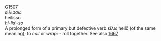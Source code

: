 <body>
  <p>G1507<br>  εἱλίσσω  <br> heilissō  <br><i>hi-lis‘-so </i><br>A prolonged form of a primary but defective verb   εἵλω    heilō   (of the same meaning); to <i>coil</i> or <i>wrap</i>: - roll together. See also <a href="g1667.htm">1667</a> <br></p>
 </body>
